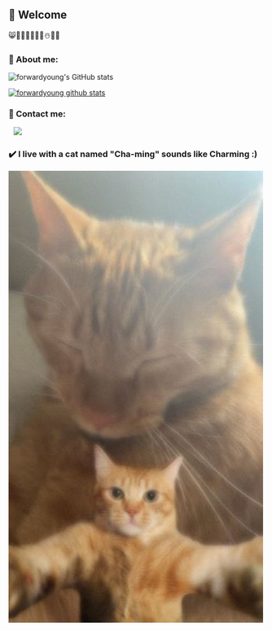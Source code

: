 ##  🤗 Welcome

😸👩‍🍳🍰🥘📸🌺☃️🎹🎵

### 📍 About me: 
![forwardyoung's GitHub stats](https://github-readme-stats.vercel.app/api?username=forwardyoung&show_icons=true&theme=bear)

[![forwardyoung github stats](https://github-readme-stats.vercel.app/api/top-langs/?username=forwardyoung&show_icons=true&hide_border=true&title_color=004386&icon_color=004386&layout=compact)](https://github.com/forwardyoung)

### 💌 Contact me:
<a href="https://www.instagram.com/my_funny_valentine_hwa_0_eee/">
    <img 
        src="http://img.shields.io/badge/-Instagram-222222?style=flat&logo=Instagram&link=https://www.instagram.com/my_funny_valentine_hwa_0_eee/"
        style="height : auto; margin-left : 10px; margin-right : 10px;"/>
</a>

### ✔️ I live with a cat named "Cha-ming" sounds like Charming :)
![](https://github.com/forwardyoung/forwardyoung/blob/master/KakaoTalk_20220720_105610603.jpg)
